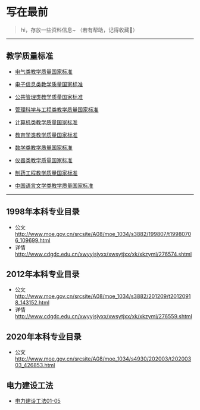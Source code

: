 # 写在最前

> hi，存放一些资料信息~ （若有帮助，记得收藏🌟）

-----

## 教学质量标准

- [电气类教学质量国家标准](电气类.md)

- [电子信息类教学质量国家标准](电子信息类.md)

- [公共管理类教学质量国家标准](公共管理类.md)

- [管理科学与工程类教学质量国家标准](管理科学与工程类.md)

- [计算机类教学质量国家标准](计算机类.md)

- [教育学类教学质量国家标准](教育学类.md)

- [数学类教学质量国家标准](数学类.md)

- [仪器类教学质量国家标准](仪器类.md)

- [制药工程教学质量国家标准](制药工程.md)

- [中国语言文学类教学质量国家标准](中国语言文学类.md)


-----

## 1998年本科专业目录
- 公文 http://www.moe.gov.cn/srcsite/A08/moe_1034/s3882/199807/t19980706_109699.html
- 详情 http://www.cdgdc.edu.cn/xwyyjsjyxx/xwsytjxx/xk/xkzyml/276574.shtml

## 2012年本科专业目录
- 公文 http://www.moe.gov.cn/srcsite/A08/moe_1034/s3882/201209/t20120918_143152.html
- 详情 http://www.cdgdc.edu.cn/xwyyjsjyxx/xwsytjxx/xk/xkzyml/276559.shtml

## 2020年本科专业目录
- 公文  http://www.moe.gov.cn/srcsite/A08/moe_1034/s4930/202003/t20200303_426853.html

## 电力建设工法
- [电力建设工法01-05](工法01-05.md)